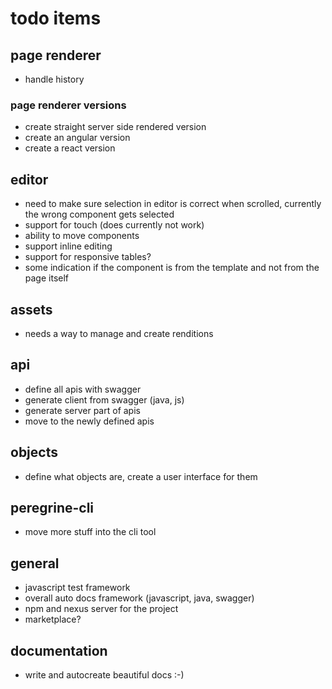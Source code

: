 # todo items

## page renderer

- handle history

### page renderer versions

- create straight server side rendered version
- create an angular version
- create a react version

## editor

- need to make sure selection in editor is correct when scrolled, currently the wrong
component gets selected
- support for touch (does currently not work)
- ability to move components
- support inline editing
- support for responsive tables? 
- some indication if the component is from the template and not from the page itself

## assets

- needs a way to manage and create renditions

## api 

- define all apis with swagger
- generate client from swagger (java, js) 
- generate server part of apis
- move to the newly defined apis

## objects

- define what objects are, create a user interface for them

## peregrine-cli

- move more stuff into the cli tool

## general 

- javascript test framework
- overall auto docs framework (javascript, java, swagger)
- npm and nexus server for the project
- marketplace? 

## documentation

- write and autocreate beautiful docs :-)
 
